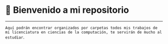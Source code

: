 # 📘 Bienvenido a mi repositorio 

***

`Aquí podrán encontrar organizados por carpetas todos mis trabajos de mi licenciatura en ciencias de la computación, te servirán de mucho al estudiar`.


